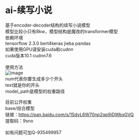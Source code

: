 # ai-续写小说<br>
基于encoder-decoder结构的续写小说模型<br>
模型比较小只有8kw，模型结构是魔改的transformer模型<br>
依赖环境<br>
tensorflow 2.3.0 bert4keras jieba pandas<br>
如果使用GPU请安装cuda和cudnn<br>
cuda版本10.1 cudnn7.6<br>
<br>
使用方法<br>
![image](https://user-images.githubusercontent.com/62837036/169949572-b64ac754-e590-4cd3-bee5-08a597fa60b8.png)<br>
num代表你要生成多少个开头<br>
text就是你的开头<br>
model_path是模型的权重路径<br>

目前公开权重<br>
base/综合模型<br>
链接：https://pan.baidu.com/s/1SdvL6W70np2qp9jDWbsGVQ <br>
提取码：9sno<br>
<br>
如有问题可加Q-935499957<br>
